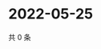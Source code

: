 # 2022-05-25

共 0 条

<!-- BEGIN WEIBO -->
<!-- 最后更新时间 Wed May 25 2022 23:01:26 GMT+0800 (China Standard Time) -->

<!-- END WEIBO -->
